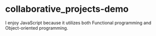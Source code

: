# collaborative_projects-demo

I enjoy JavaScript because it utilizes both Functional programming and Object-oriented programming.